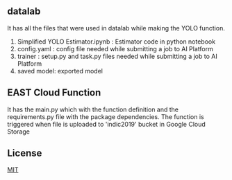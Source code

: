 ## datalab
It has all the files that were used in datalab while making the YOLO function. 
1. Simplified YOLO Estimator.ipynb : Estimator code in python notebook
2. config.yaml : config file needed while submitting a job to AI Platform
3. trainer : setup.py and task.py files needed while submitting a job to AI Platform
4. saved model: exported model


## EAST Cloud Function
It has the main.py which with the function definition and the requirements.py file with the package dependencies. The function is triggered when  file is uploaded to 'indic2019' bucket in Google Cloud Storage

## License
[MIT](https://choosealicense.com/licenses/mit/)
 

